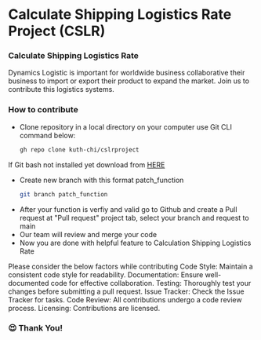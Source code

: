 # Calculate Shipping Logistics Rate Project (CSLR)
### Calculate Shipping Logistics Rate

Dynamics Logistic is important for worldwide business collaborative their business to import or export their product to expand the market. Join us to contribute this logistics systems.

### How to contribute
* Clone repository in a local directory on your computer use Git CLI command below:
  ```bash
  gh repo clone kuth-chi/cslrproject
  ```
If Git bash not installed yet download from [HERE](https://git-scm.com/downloads)

* Create new branch with this format patch_function
  ```bash
  git branch patch_function
  ```
* After your function is verfiy and valid go to Github and create a Pull request at "Pull request" project tab, select your branch and request to main
* Our team will review and merge your code
* Now you are done with helpful feature to Calculation Shipping Logistics Rate

Please consider the below factors while contributing
Code Style:
Maintain a consistent code style for readability.
Documentation:
Ensure well-documented code for effective collaboration.
Testing:
Thoroughly test your changes before submitting a pull request.
Issue Tracker:
Check the Issue Tracker for tasks.
Code Review:
All contributions undergo a code review process.
Licensing:
Contributions are licensed.
  
  ### :heart_eyes: Thank You!
